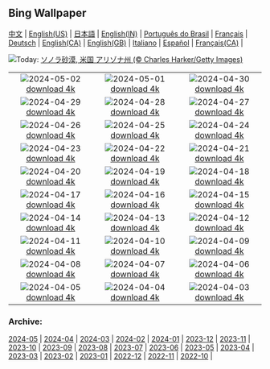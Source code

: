 ## Bing Wallpaper
[中文](README.md) |                     [English(US)](en-US.md) |                     [日本語](ja-JP.md) |                     [English(IN)](en-IN.md) |                     [Português do Brasil](pt-BR.md) |                     [Français](fr-FR.md) |                     [Deutsch](de-DE.md) |                     [English(CA)](en-CA.md) |                     [English(GB)](en-GB.md) |                     [Italiano](it-IT.md) |                     [Español](es-ES.md) |                     [Français(CA)](fr-CA.md) |                    

![](https://www.bing.com/th?id=OHR.SonoranSpring_JA-JP1708087750_UHD.jpg&w=1000)Today: [ソノラ砂漠, 米国 アリゾナ州 (© Charles Harker/Getty Images)](https://www.bing.com/th?id=OHR.SonoranSpring_JA-JP1708087750_UHD.jpg)

|      |      |      |
| :----: | :----: | :----: |
|![](https://www.bing.com/th?id=OHR.CratersOfTheMoon_JA-JP5423756803_UHD.jpg&pid=hp&w=384&h=216&rs=1&c=4)2024-05-02 [download 4k](https://www.bing.com/th?id=OHR.CratersOfTheMoon_JA-JP5423756803_UHD.jpg)|![](https://www.bing.com/th?id=OHR.TeaGarden2024_JA-JP5324737275_UHD.jpg&pid=hp&w=384&h=216&rs=1&c=4)2024-05-01 [download 4k](https://www.bing.com/th?id=OHR.TeaGarden2024_JA-JP5324737275_UHD.jpg)|![](https://www.bing.com/th?id=OHR.CheetahRain_JA-JP5165159755_UHD.jpg&pid=hp&w=384&h=216&rs=1&c=4)2024-04-30 [download 4k](https://www.bing.com/th?id=OHR.CheetahRain_JA-JP5165159755_UHD.jpg)|
|![](https://www.bing.com/th?id=OHR.TulouFujian_JA-JP5056058159_UHD.jpg&pid=hp&w=384&h=216&rs=1&c=4)2024-04-29 [download 4k](https://www.bing.com/th?id=OHR.TulouFujian_JA-JP5056058159_UHD.jpg)|![](https://www.bing.com/th?id=OHR.GuadalupeTexas_JA-JP4951023881_UHD.jpg&pid=hp&w=384&h=216&rs=1&c=4)2024-04-28 [download 4k](https://www.bing.com/th?id=OHR.GuadalupeTexas_JA-JP4951023881_UHD.jpg)|![](https://www.bing.com/th?id=OHR.LeucisticHummingbird_JA-JP4843663786_UHD.jpg&pid=hp&w=384&h=216&rs=1&c=4)2024-04-27 [download 4k](https://www.bing.com/th?id=OHR.LeucisticHummingbird_JA-JP4843663786_UHD.jpg)|
|![](https://www.bing.com/th?id=OHR.KalalochTree_JA-JP4733041534_UHD.jpg&pid=hp&w=384&h=216&rs=1&c=4)2024-04-26 [download 4k](https://www.bing.com/th?id=OHR.KalalochTree_JA-JP4733041534_UHD.jpg)|![](https://www.bing.com/th?id=OHR.PenguinDirections_JA-JP4629543570_UHD.jpg&pid=hp&w=384&h=216&rs=1&c=4)2024-04-25 [download 4k](https://www.bing.com/th?id=OHR.PenguinDirections_JA-JP4629543570_UHD.jpg)|![](https://www.bing.com/th?id=OHR.TrilliumOntario_JA-JP4524267784_UHD.jpg&pid=hp&w=384&h=216&rs=1&c=4)2024-04-24 [download 4k](https://www.bing.com/th?id=OHR.TrilliumOntario_JA-JP4524267784_UHD.jpg)|
|![](https://www.bing.com/th?id=OHR.TrinityDublin_JA-JP4414218998_UHD.jpg&pid=hp&w=384&h=216&rs=1&c=4)2024-04-23 [download 4k](https://www.bing.com/th?id=OHR.TrinityDublin_JA-JP4414218998_UHD.jpg)|![](https://www.bing.com/th?id=OHR.EarthDayTurtle_JA-JP4280227627_UHD.jpg&pid=hp&w=384&h=216&rs=1&c=4)2024-04-22 [download 4k](https://www.bing.com/th?id=OHR.EarthDayTurtle_JA-JP4280227627_UHD.jpg)|![](https://www.bing.com/th?id=OHR.CadesCove_JA-JP4163759564_UHD.jpg&pid=hp&w=384&h=216&rs=1&c=4)2024-04-21 [download 4k](https://www.bing.com/th?id=OHR.CadesCove_JA-JP4163759564_UHD.jpg)|
|![](https://www.bing.com/th?id=OHR.YellowstoneGeyser_JA-JP4045047908_UHD.jpg&pid=hp&w=384&h=216&rs=1&c=4)2024-04-20 [download 4k](https://www.bing.com/th?id=OHR.YellowstoneGeyser_JA-JP4045047908_UHD.jpg)|![](https://www.bing.com/th?id=OHR.OrkneyStones_JA-JP3906042620_UHD.jpg&pid=hp&w=384&h=216&rs=1&c=4)2024-04-19 [download 4k](https://www.bing.com/th?id=OHR.OrkneyStones_JA-JP3906042620_UHD.jpg)|![](https://www.bing.com/th?id=OHR.AvilaSpain_JA-JP6005661298_UHD.jpg&pid=hp&w=384&h=216&rs=1&c=4)2024-04-18 [download 4k](https://www.bing.com/th?id=OHR.AvilaSpain_JA-JP6005661298_UHD.jpg)|
|![](https://www.bing.com/th?id=OHR.SpringCub_JA-JP5808009798_UHD.jpg&pid=hp&w=384&h=216&rs=1&c=4)2024-04-17 [download 4k](https://www.bing.com/th?id=OHR.SpringCub_JA-JP5808009798_UHD.jpg)|![](https://www.bing.com/th?id=OHR.UnionSquareNYC_JA-JP5528212006_UHD.jpg&pid=hp&w=384&h=216&rs=1&c=4)2024-04-16 [download 4k](https://www.bing.com/th?id=OHR.UnionSquareNYC_JA-JP5528212006_UHD.jpg)|![](https://www.bing.com/th?id=OHR.RedBallBelgium_JA-JP5377417723_UHD.jpg&pid=hp&w=384&h=216&rs=1&c=4)2024-04-15 [download 4k](https://www.bing.com/th?id=OHR.RedBallBelgium_JA-JP5377417723_UHD.jpg)|
|![](https://www.bing.com/th?id=OHR.BowlingBallCali_JA-JP1174732417_UHD.jpg&pid=hp&w=384&h=216&rs=1&c=4)2024-04-14 [download 4k](https://www.bing.com/th?id=OHR.BowlingBallCali_JA-JP1174732417_UHD.jpg)|![](https://www.bing.com/th?id=OHR.ShibaZakura2024_JA-JP5037441018_UHD.jpg&pid=hp&w=384&h=216&rs=1&c=4)2024-04-13 [download 4k](https://www.bing.com/th?id=OHR.ShibaZakura2024_JA-JP5037441018_UHD.jpg)|![](https://www.bing.com/th?id=OHR.SunsetArchesNP_JA-JP4875080007_UHD.jpg&pid=hp&w=384&h=216&rs=1&c=4)2024-04-12 [download 4k](https://www.bing.com/th?id=OHR.SunsetArchesNP_JA-JP4875080007_UHD.jpg)|
|![](https://www.bing.com/th?id=OHR.DragonWaterfall_JA-JP4588588498_UHD.jpg&pid=hp&w=384&h=216&rs=1&c=4)2024-04-11 [download 4k](https://www.bing.com/th?id=OHR.DragonWaterfall_JA-JP4588588498_UHD.jpg)|![](https://www.bing.com/th?id=OHR.OwlSiblings_JA-JP4322199651_UHD.jpg&pid=hp&w=384&h=216&rs=1&c=4)2024-04-10 [download 4k](https://www.bing.com/th?id=OHR.OwlSiblings_JA-JP4322199651_UHD.jpg)|![](https://www.bing.com/th?id=OHR.SkagitValleyTulips_JA-JP4166297873_UHD.jpg&pid=hp&w=384&h=216&rs=1&c=4)2024-04-09 [download 4k](https://www.bing.com/th?id=OHR.SkagitValleyTulips_JA-JP4166297873_UHD.jpg)|
|![](https://www.bing.com/th?id=OHR.SpringApple_JA-JP3983835058_UHD.jpg&pid=hp&w=384&h=216&rs=1&c=4)2024-04-08 [download 4k](https://www.bing.com/th?id=OHR.SpringApple_JA-JP3983835058_UHD.jpg)|![](https://www.bing.com/th?id=OHR.BeaverDenali_JA-JP3797917391_UHD.jpg&pid=hp&w=384&h=216&rs=1&c=4)2024-04-07 [download 4k](https://www.bing.com/th?id=OHR.BeaverDenali_JA-JP3797917391_UHD.jpg)|![](https://www.bing.com/th?id=OHR.JapanHimeji_JA-JP3641774172_UHD.jpg&pid=hp&w=384&h=216&rs=1&c=4)2024-04-06 [download 4k](https://www.bing.com/th?id=OHR.JapanHimeji_JA-JP3641774172_UHD.jpg)|
|![](https://www.bing.com/th?id=OHR.BahamasSpace_JA-JP3451367539_UHD.jpg&pid=hp&w=384&h=216&rs=1&c=4)2024-04-05 [download 4k](https://www.bing.com/th?id=OHR.BahamasSpace_JA-JP3451367539_UHD.jpg)|![](https://www.bing.com/th?id=OHR.YoshinoyamaSpring_JA-JP6657067611_UHD.jpg&pid=hp&w=384&h=216&rs=1&c=4)2024-04-04 [download 4k](https://www.bing.com/th?id=OHR.YoshinoyamaSpring_JA-JP6657067611_UHD.jpg)|![](https://www.bing.com/th?id=OHR.KyrgyzstanRainbow_JA-JP6458656191_UHD.jpg&pid=hp&w=384&h=216&rs=1&c=4)2024-04-03 [download 4k](https://www.bing.com/th?id=OHR.KyrgyzstanRainbow_JA-JP6458656191_UHD.jpg)|


### Archive:
[2024-05](archive/ja-JP/202405/README.md) | [2024-04](archive/ja-JP/202404/README.md) | [2024-03](archive/ja-JP/202403/README.md) | [2024-02](archive/ja-JP/202402/README.md) | [2024-01](archive/ja-JP/202401/README.md) | [2023-12](archive/ja-JP/202312/README.md) | [2023-11](archive/ja-JP/202311/README.md) | [2023-10](archive/ja-JP/202310/README.md) | [2023-09](archive/ja-JP/202309/README.md) | [2023-08](archive/ja-JP/202308/README.md) | [2023-07](archive/ja-JP/202307/README.md) | [2023-06](archive/ja-JP/202306/README.md) | [2023-05](archive/ja-JP/202305/README.md) | [2023-04](archive/ja-JP/202304/README.md) | [2023-03](archive/ja-JP/202303/README.md) | [2023-02](archive/ja-JP/202302/README.md) | [2023-01](archive/ja-JP/202301/README.md) | [2022-12](archive/ja-JP/202212/README.md) | [2022-11](archive/ja-JP/202211/README.md) | [2022-10](archive/ja-JP/202210/README.md) | 